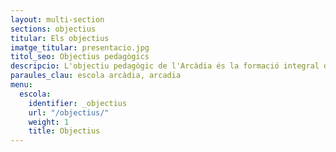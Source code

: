```yaml
---
layout: multi-section
sections: objectius
titular: Els objectius
imatge_titular: presentacio.jpg
titol_seo: Objectius pedagògics
descripcio: L'objectiu pedagògic de l'Arcàdia és la formació integral de les persones.
paraules_clau: escola arcàdia, arcadia
menu:
  escola:
    identifier: _objectius
    url: "/objectius/"
    weight: 1
    title: Objectius
---
```

